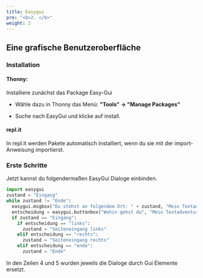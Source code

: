 ```yaml
---
title: Easygui
pre: "<b>2. </b>"
weight: 2
---
```


## Eine grafische Benutzeroberfläche

### Installation

#### Thonny:
Installiere zunächst das Package Easy-Gui

  * Wähle dazu in Thonny das Menü: **"Tools" -> "Manage Packages"**

  * Suche nach EasyGui und klicke auf install.

#### repl.it

In repl.it werden Pakete automatisch installiert, wenn du sie mit der import-Anweisung importierst.


### Erste Schritte
Jetzt kannst du folgendermaßen EasyGui Dialoge einbinden.

```python
import easygui
zustand = "Eingang"
while zustand != "Ende":
  easygui.msgbox("Du stehst an folgendem Ort: " + zustand, "Mein Textadventure")
  entscheidung = easygui.buttonbox("Wohin gehst du", "Mein Textadventure", ["links", "rechts"])
  if zustand == "Eingang":
    if entscheidung == "links":
      zustand = "Seiteneingang links"
    elif entscheidung == "rechts":
      zustand = "Seiteneingang rechts"
    elif entscheidung == "ende":
      zustand = "Ende"
```

In den Zeilen 4 und 5 wurden jeweils die Dialoge durch Gui Elemente ersetzt.